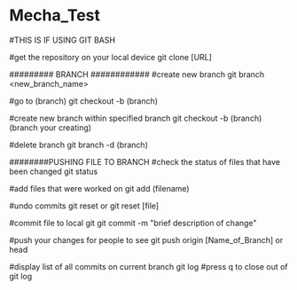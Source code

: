 # Mecha_Test

#THIS IS IF USING GIT BASH

#get the repository on your local device
git clone [URL]

######### BRANCH ############
#create new branch
git branch <new_branch_name>

#go to (branch)
git checkout -b (branch)

#create new branch within specified branch
git checkout -b (branch) (branch your creating)

#delete branch
git branch -d (branch)



########PUSHING FILE TO BRANCH
#check the status of files that have been changed
git status

#add files that were worked on 
git add (filename)

#undo commits
git reset
or
git reset [file]

#commit file to local git
git commit -m "brief description of change"

#push your changes for people to see
git push origin [Name_of_Branch] or head

#display list of all commits on current branch
git log
#press q to close out of git log
